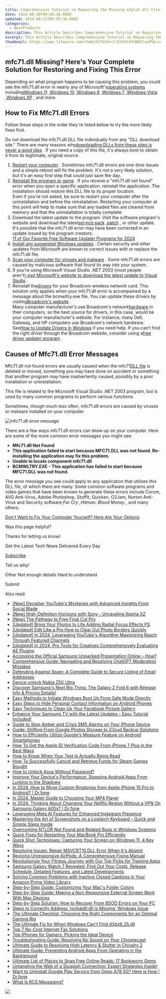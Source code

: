 ```yaml
---
title: Comprehensive Tutorial on Repairing the Missing mfplat.dll File Error on Your Computer
date: 2024-08-20T09:59:36.680Z
updated: 2024-08-21T09:59:36.680Z
categories:
  - BestProducts
description: This Article Describes Comprehensive Tutorial on Repairing the Missing mfplat.dll File Error on Your Computer
excerpt: This Article Describes Comprehensive Tutorial on Repairing the Missing mfplat.dll File Error on Your Computer
thumbnail: https://www.lifewire.com/thmb/HJTUJVvclJCkQfLN7dQRZlaxP5E=/400x300/filters:no_upscale():max_bytes(150000):strip_icc():format(webp)/mfplat-dll-error-message-59b2e7669abed50011a7b9de.png
---
```


## mfc71.dll Missing? Here's Your Complete Solution for Restoring and Fixing This Error
 Depending on what program happens to be causing this problem, you could see the mfc71.dll error in nearly any of Microsoft's[operating systems](https://www.lifewire.com/operating-systems-2625912) including[Windows 11](https://www.lifewire.com/windows-11-5188930) ,[Windows 10](https://www.lifewire.com/windows-10-2626217) ,[Windows 8](https://www.lifewire.com/windows-8-2626235) ,[Windows 7](https://www.lifewire.com/windows-7-2626265) ,[Windows Vista](https://www.lifewire.com/windows-vista-2626311) ,[Windows XP](https://www.lifewire.com/windows-xp-2626354) , and more.  

## How to Fix Mfc71.dll Errors

 Follow these steps in the order they're listed below to try the more likely fixes first.

 Do not download the mfc71.dll DLL file individually from any "DLL download site." There are many reasons why[downloading DLLs from these sites is never a good idea](https://www.lifewire.com/important-reasons-not-to-download-dll-files-2624455) . If you need a copy of this file, it's always best to obtain it from its legitimate, original source.

1. [Restart your computer](https://www.lifewire.com/how-to-reboot-a-computer-2624568) . Sometimes mfc71.dll errors are one-time issues and a simple reboot will fix the problem. It's not a very likely solution, but it's an easy first step that could just save the day.
2. [Reinstall the program or game](https://www.lifewire.com/what-is-the-proper-way-to-reinstall-a-software-program-2624478) . If you receive a "mfc71.dll not found" error when you open a specific application, reinstall the application. The installation should restore this DLL file to its proper location.  
 Even if you're not asked, be sure to restart your computer after the uninstallation and before the reinstallation. Restarting your computer at this point will help to make sure that any loaded files are cleared from memory and that the uninstallation is totally complete.
3. Download the latest update to the program. Visit the software program's website and download the latest[service pack](https://www.lifewire.com/what-is-a-service-pack-2626010) ,[patch](https://www.lifewire.com/what-is-a-patch-2625960) , or other update. It's possible that the mfc71.dll error may have been corrected in an update issued by the program creators.  
[11 of Our Favorite Free Software Updater Programs for 2024](https://www.lifewire.com/free-software-updater-programs-2625200)
4. [Install any suggested Windows updates](https://www.lifewire.com/how-to-check-for-install-windows-updates-2624596) . Certain security and other updates from Microsoft are known to correct issues with or replace the mfc71.dll file.
5. [Scan your computer for viruses and malware](https://www.lifewire.com/properly-scan-your-computer-for-viruses-and-other-malware-2624526) . Some mfc71.dll errors are caused by malicious software that found its way into your system.
6. If you're using Microsoft Visual Studio .NET 2003 (most people aren't),[visit Microsoft's website to download the latest update to Visual Studio](https://learn.microsoft.com/en-us/visualstudio/install/update-visual-studio) .
7. Reinstall the[drivers](https://www.lifewire.com/what-is-a-device-driver-2625796) for your Broadcom wireless network card. This solution only applies when your mfc71.dll error is accompanied by a message about the bcmwltry.exe file. You can update these drivers by visiting[Broadcom's website](https://www.broadcom.com/support/download-search?pf=Ethernet+Controllers) .  
 Many computer manufacturer's use Broadcom's network[hardware](https://www.lifewire.com/computer-hardware-2625895) in their computers, so the best source for drivers, in this case, would be your computer manufacturer's website. For instance, many Dell, Gateway, and HP computers use Broadcom's network hardware.  
 See[How to Update Drivers in Windows](https://www.lifewire.com/how-to-update-drivers-in-windows-2619214) if you need help. If you can't find the right driver through the Broadcom website, consider using a[free driver updater program](https://www.lifewire.com/free-driver-updater-tools-2619206) .

## Causes of Mfc71.dll Error Messages

 Mfc71.dll not found errors are usually caused when the mfc71[DLL file](https://www.lifewire.com/what-is-a-dll-file-2625852) is deleted or moved, something you may have done on accident or something that another program may have inadvertently caused, possibly by a poor installation or uninstallation.

 This file is related to the Microsoft Visual Studio .NET 2003 program, but is used by many common programs to perform various functions.

 Sometimes, though much less often, mfc71.dll errors are caused by viruses or malware installed on your computer.

![mfc71.dll error message](https://www.lifewire.com/thmb/O12oLchxDLDIlvoxifWHt_O9j10=/1500x0/filters:no_upscale():max_bytes(150000):strip_icc():format(webp)/mfc71-dll-error-message-59b2ada4d963ac00116c1b84.png)

 There are a few ways mfc71.dll errors can show up on your computer. Here are some of the more common error messages you might see:

* **Mfc71.dll Not Found**
* **This application failed to start because MFC71.DLL was not found. Re-installing the application may fix this problem.**
* **Unable to locate component mfc71.dll**
* **BCMWLTRY.EXE - This application has failed to start because MFC71.DLL was not found.**

 The error message you see could apply to any application that utilizes this DLL file, of which there are many. Some common software programs and video games that have been known to generate these errors include Corum, AVG Anti-Virus, Adobe Photoshop, StuffIt, Quicken, O2Jam, Norton Anti-Virus and Security software,_Far Cry_ ,_Hitman: Blood Money_ , and many others.

[Don't Want to Fix Your Computer Yourself? Here Are Your Options](https://www.lifewire.com/how-do-i-get-my-computer-fixed-2625167)

Was this page helpful?

Thanks for letting us know!

 Get the Latest Tech News Delivered Every Day

[Subscribe](https://www.lifewire.com/#)

Tell us why!

 Other  Not enough details  Hard to understand

 Submit

<ins class="adsbygoogle"
     style="display:block"
     data-ad-format="autorelaxed"
     data-ad-client="ca-pub-7571918770474297"
     data-ad-slot="1223367746"></ins>



<ins class="adsbygoogle"
     style="display:block"
     data-ad-client="ca-pub-7571918770474297"
     data-ad-slot="8358498916"
     data-ad-format="auto"
     data-full-width-responsive="true"></ins>

<span class="atpl-alsoreadstyle">Also read:</span>
<div><ul>
<li><a href="https://youtube-video-recordings.techidaily.com/new-decipher-youtubes-mysteries-with-advanced-insights-from-social-blade/"><u>[New] Decipher YouTube's Mysteries with Advanced Insights From Social Blade</u></a></li>
<li><a href="https://fox-boxes.techidaily.com/new-high-definition-horizons-with-sony-unraveling-xperia-xz/"><u>[New] High-Definition Horizons with Sony - Unraveling Xperia XZ</u></a></li>
<li><a href="https://some-guidance.techidaily.com/new-the-pathway-to-free-final-cut-pro/"><u>[New] The Pathway to Free Final Cut Pro</u></a></li>
<li><a href="https://fox-info.techidaily.com/updated-bring-your-photos-to-life-adding-radial-focus-effects-ps/"><u>[Updated] Bring Your Photos to Life  Adding Radial Focus Effects PS</u></a></li>
<li><a href="https://vp-tips.techidaily.com/updated-edit-like-a-pro-how-to-clear-out-photo-borders-quickly/"><u>[Updated] Edit Like a Pro  How to Clear Out Photo Borders Quickly</u></a></li>
<li><a href="https://youtube-sure.techidaily.com/ed-in-2024-leveraging-youtubes-algorithm-maximizing-reach-through-featured-channels/"><u>[Updated] In 2024, Leveraging YouTube's Algorithm  Maximizing Reach Through Featured Channels</u></a></li>
<li><a href="https://vp-tips.techidaily.com/updated-in-2024-pro-tools-for-creatives-comprehensively-evaluating-ae-plugins/"><u>[Updated] In 2024, Pro Tools for Creatives  Comprehensively Evaluating AE Plugins</u></a></li>
<li><a href="https://techno-recovery.techidaily.com/accessing-the-official-samsung-unpacked-presentation-online-how/"><u>Accessing the Official Samsung Unpacked Presentation Online – How?</u></a></li>
<li><a href="https://techno-recovery.techidaily.com/comprehensive-guide-navigating-and-resolving-chatgpt-moderation-mistakes/"><u>Comprehensive Guide: Navigating and Resolving ChatGPT Moderation Mistakes</u></a></li>
<li><a href="https://techno-recovery.techidaily.com/defending-against-spam-a-complete-guide-to-secure-listing-of-email-addresses/"><u>Defending Against Spam: A Complete Guide to Secure Listing of Email Addresses</u></a></li>
<li><a href="https://phone-solutions.techidaily.com/device-unlock-nubia-z50-ultra-by-drfone-android-unlock-android-unlock/"><u>Device unlock  Nubia Z50 Ultra</u></a></li>
<li><a href="https://techno-recovery.techidaily.com/1722897678540-discover-samsungs-next-big-thing-the-galaxy-z-fold-6-with-release-info-and-pricing-details/"><u>Discover Samsung's Next Big Thing: The Galaxy Z Fold 6 with Release Info & Pricing Details!</u></a></li>
<li><a href="https://techno-recovery.techidaily.com/easy-methods-to-initiate-windows-boot-up-from-safe-mode-directly/"><u>Easy Methods to Initiate Windows Boot Up From Safe Mode Directly</u></a></li>
<li><a href="https://techno-recovery.techidaily.com/easy-steps-to-hide-personal-contact-information-on-android-phones/"><u>Easy Steps to Hide Personal Contact Information on Android Phones</u></a></li>
<li><a href="https://techno-recovery.techidaily.com/easy-techniques-to-clean-up-your-facebook-picture-gallery/"><u>Easy Techniques to Clean Up Your Facebook Picture Gallery</u></a></li>
<li><a href="https://techno-recovery.techidaily.com/enhance-your-samsung-tv-with-the-latest-updates-easy-tutorial-included/"><u>Enhance Your Samsung TV with the Latest Updates - Easy Tutorial Included!</u></a></li>
<li><a href="https://techno-recovery.techidaily.com/guide-to-stop-amber-and-crisis-sms-alarms-on-your-iphone-device/"><u>Guide to Stop Amber and Crisis SMS Alarms on Your iPhone Device</u></a></li>
<li><a href="https://techno-recovery.techidaily.com/guide-shifting-from-google-photos-storage-to-icloud-backup-solutions/"><u>Guide: Shifting From Google Photos Storage to iCloud Backup Solutions</u></a></li>
<li><a href="https://techno-recovery.techidaily.com/how-to-efficiently-utilize-googles-measure-feature-on-android-smartphones/"><u>How to Efficiently Utilize Google's Measure Feature on Android Smartphones</u></a></li>
<li><a href="https://apple-account.techidaily.com/how-to-get-the-apple-id-verification-code-from-iphone-7-plus-in-the-best-ways-by-drfone-ios/"><u>How To Get the Apple ID Verification Code From iPhone 7 Plus in the Best Ways</u></a></li>
<li><a href="https://techno-recovery.techidaily.com/how-to-know-when-your-text-is-actually-being-read/"><u>How to Know When Your Text Is Actually Being Read</u></a></li>
<li><a href="https://techno-recovery.techidaily.com/how-to-successfully-cancel-and-retrieve-funds-for-steam-games-bought/"><u>How To Successfully Cancel and Retrieve Funds for Steam Games Bought</u></a></li>
<li><a href="https://review-topics.techidaily.com/how-to-unlock-asus-without-password-by-drfone-android-unlock-android-unlock/"><u>How to Unlock Asus Without Password?</u></a></li>
<li><a href="https://techno-recovery.techidaily.com/improve-your-devices-performance-stopping-android-apps-from-lurking-in-the-shadows/"><u>Improve Your Device's Performance: Stopping Android Apps From Lurking in the Shadows</u></a></li>
<li><a href="https://iphone-transfer.techidaily.com/in-2024-how-to-move-custom-ringtones-from-apple-iphone-15-pro-to-android-drfone-by-drfone-transfer-from-ios/"><u>In 2024, How to Move Custom Ringtones from Apple iPhone 15 Pro to Android? | Dr.fone</u></a></li>
<li><a href="https://vp-tips.techidaily.com/in-2024-master-guide-to-choosing-your-mp4-player/"><u>In 2024, Master Guide to Choosing Your MP4 Player</u></a></li>
<li><a href="https://phone-solutions.techidaily.com/in-2024-thinking-about-changing-your-netflix-region-without-a-vpn-on-samsung-galaxy-a05s-drfone-by-drfone-virtual-android/"><u>In 2024, Thinking About Changing Your Netflix Region Without a VPN On Samsung Galaxy A05s? | Dr.fone</u></a></li>
<li><a href="https://techno-recovery.techidaily.com/leveraging-meta-ai-features-for-enhanced-instagram-presence/"><u>Leveraging Meta AI Features for Enhanced Instagram Presence</u></a></li>
<li><a href="https://techno-recovery.techidaily.com/mastering-the-art-of-screenshots-on-a-logitech-keyboard-quick-and-simple-steps-inside/"><u>Mastering the Art of Screenshots on a Logitech Keyboard – Quick and Simple Steps Inside</u></a></li>
<li><a href="https://techno-recovery.techidaily.com/overcoming-ntldr-not-found-and-related-bugs-in-windows-systems/"><u>Overcoming NTLDR Not Found and Related Bugs in Windows Systems</u></a></li>
<li><a href="https://techno-recovery.techidaily.com/quick-fixes-for-restarting-your-macbook-pro-efficiently/"><u>Quick Fixes for Restarting Your MacBook Pro Efficiently</u></a></li>
<li><a href="https://techno-recovery.techidaily.com/quick-shot-techniques-capturing-your-screen-on-windows-11-4-key-ways/"><u>Quick Shot Techniques: Capturing Your Screen on Windows 11, 4 Key Ways</u></a></li>
<li><a href="https://techno-recovery.techidaily.com/resolving-issues-repair-msvcrt10dll-error-when-its-absent/"><u>Resolving Issues: Repair MSVCRT10.DLL Error When It's Absent</u></a></li>
<li><a href="https://techno-recovery.techidaily.com/reviving-unresponsive-airpods-a-comprehensive-fixing-manual/"><u>Reviving Unresponsive AirPods: A Comprehensive Fixing Manual</u></a></li>
<li><a href="https://techno-recovery.techidaily.com/revolutionize-your-fitness-journey-with-our-top-picks-for-training-apps/"><u>Revolutionize Your Fitness Journey with Our Top Picks for Training Apps</u></a></li>
<li><a href="https://techno-recovery.techidaily.com/samsung-galaxy-watch-7-revealed-find-out-your-costs-release-schedule-detailed-features-and-latest-developments/"><u>Samsung Galaxy Watch 7 Revealed: Find Out Your Costs, Release Schedule, Detailed Features, and Latest Developments</u></a></li>
<li><a href="https://techno-recovery.techidaily.com/solving-common-problems-with-inactive-closed-captions-in-your-amazon-prime-video-library/"><u>Solving Common Problems with Inactive Closed Captions in Your Amazon Prime Video Library</u></a></li>
<li><a href="https://techno-recovery.techidaily.com/step-by-step-guide-customizing-your-macs-folder-colors/"><u>Step-by-Step Guide: Customizing Your Mac's Folder Colors</u></a></li>
<li><a href="https://techno-recovery.techidaily.com/step-by-step-guide-making-a-non-responsive-external-screen-work-with-mac-devices/"><u>Step-by-Step Guide: Making a Non-Responsive External Screen Work With Mac Devices</u></a></li>
<li><a href="https://techno-recovery.techidaily.com/step-by-step-solution-how-to-recover-from-bsod-errors-on-your-pc/"><u>Step-by-Step Solution: How to Recover From BSOD Errors on Your PC</u></a></li>
<li><a href="https://techno-recovery.techidaily.com/steps-to-correctly-address-rockaldlldll-is-missing-windows-issue/"><u>Steps to Correctly Address 'rockaldll.dll Is Missing' Windows Issue</u></a></li>
<li><a href="https://techno-recovery.techidaily.com/the-ultimate-checklist-choosing-the-right-components-for-an-optimal-gaming-rig/"><u>The Ultimate Checklist: Choosing the Right Components for an Optimal Gaming Rig</u></a></li>
<li><a href="https://techno-recovery.techidaily.com/the-ultimate-fix-for-when-windows-cant-find-d3dx925dll/"><u>The Ultimate Fix for When Windows Can't Find d3dx9_25.dll</u></a></li>
<li><a href="https://techno-recovery.techidaily.com/top-7-no-cost-internet-fax-solutions/"><u>Top 7 No-Cost Internet Fax Solutions</u></a></li>
<li><a href="https://techno-recovery.techidaily.com/top-iphones-for-gamers-picking-the-ideal-device/"><u>Top iPhones for Gamers: Picking the Ideal Device</u></a></li>
<li><a href="https://techno-recovery.techidaily.com/troubleshooting-guide-resolving-no-sound-on-your-chromecast/"><u>Troubleshooting Guide: Resolving No Sound on Your Chromecast</u></a></li>
<li><a href="https://unlock-android.techidaily.com/ultimate-guide-to-resolving-high-latency-and-stutter-in-chivalry-2/"><u>Ultimate Guide to Resolving High Latency & Stutter in Chivalry 2</u></a></li>
<li><a href="https://techno-recovery.techidaily.com/ultimate-guide-preventing-android-apps-from-operating-in-the-background/"><u>Ultimate Guide: Preventing Android Apps From Operating in the Background</u></a></li>
<li><a href="https://techno-recovery.techidaily.com/ultimate-list-of-places-to-snag-free-online-reads-17-bookworm-gems/"><u>Ultimate List of Places to Snag Free Online Reads: 17 Bookworm Gems</u></a></li>
<li><a href="https://techno-recovery.techidaily.com/1722878239488-untangling-the-web-of-a-sluggish-connection-expert-strategies-inside/"><u>Untangling the Web of a Sluggish Connection: Expert Strategies Inside!</u></a></li>
<li><a href="https://howto.techidaily.com/want-to-uninstall-google-play-service-from-oppo-a78-5g-here-is-how-drfone-by-drfone-fix-android-problems-fix-android-problems/"><u>Want to Uninstall Google Play Service from Oppo A78 5G? Here is How | Dr.fone</u></a></li>
<li><a href="https://techno-recovery.techidaily.com/what-is-rcs-messaging/"><u>What Is RCS Messaging?</u></a></li>
</ul></div>

<!-- affiliate ads begin -->
<a href="https://store.nero.com/order/checkout.php?PRODS=42296985&QTY=1&AFFILIATE=108875&CART=1"><img src="https://secure.avangate.com/images/merchant/9cea886b9f44a3c2df1163730ab64994/products/copy_nero_burning_rom_cart.png" border="0">
</a>
<!-- affiliate ads end -->